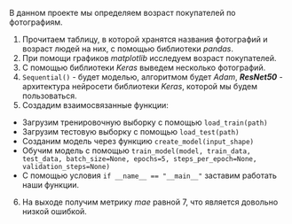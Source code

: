 В данном проекте мы определяем возраст покупателей по фотографиям. 

1) Прочитаем таблицу, в которой хранятся названия фотографий и возраст людей на них, с помощью библиотеки *pandas*. 
2) При помощи графиков *matplotlib* исследуем возраст покупателей.
3) С помощью библиотеки *Keras* выведем несколько фотографий.
4) `Sequential()` - будет моделью, алгоритмом будет *Adam*, ***ResNet50*** - архитектура нейросети библиотеки *Keras*, которой мы будем пользоваться.
5) Создадим взаимосвязанные функции:
  * Загрузим тренировочную выборку с помощью `load_train(path)`
  * Загрузим тестовую выборку с помощью `load_test(path)`
  * Созданим модель через функцию `create_model(input_shape)`
  * Обучим модель с помощью `train_model(model, train_data, test_data, batch_size=None, epochs=5, steps_per_epoch=None, validation_steps=None)`
  * С помощью условия `if __name__ == "__main__"` заставим работать наши функции.
6) На выходе получим метрику *mae* равной 7, что является довольно низкой ошибкой.
